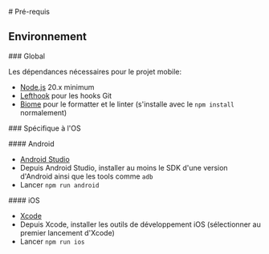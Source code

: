 # Pré-requis

## Environnement

### Global

Les dépendances nécessaires pour le projet mobile:

- [Node.js](https://nodejs.org/fr/) 20.x minimum
- [Lefthook](https://github.com/evilmartians/lefthook) pour les hooks Git
- [Biome](https://biomejs.dev/fr/) pour le formatter et le linter (s'installe avec le `npm install` normalement)

### Spécifique à l'OS

#### Android

- [Android Studio](https://developer.android.com/studio)
- Depuis Android Studio, installer au moins le SDK d'une version d'Android ainsi que les tools comme `adb`
- Lancer `npm run android`

#### iOS

- [Xcode](https://developer.apple.com/xcode/)
- Depuis Xcode, installer les outils de développement iOS (sélectionner au premier lancement d'Xcode)
- Lancer `npm run ios`
